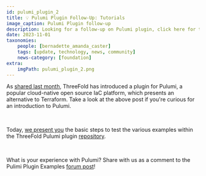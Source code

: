 ```yaml
---
id: pulumi_plugin_2
title: 💡 Pulumi Plugin Follow-Up: Tutorials
image_caption: Pulumi Plugin follow-up
description: Looking for a follow-up on Pulumi plugin, click here for the tutorial. 
date: 2023-11-01
taxonomies:
    people: [bernadette_amanda_caster]
    tags: [update, technology, news, community]
    news-category: [foundation]
extra:
    imgPath: pulumi_plugin_2.png
---
```


As [shared last month](https://forum.threefold.io/t/pulumi-plugin-for-tfgrid/4089), ThreeFold has introduced a plugin for Pulumi, a popular cloud-native open source IaC platform, which presents an alternative to Terraform. Take a look at the above post if you're curious for an introduction to Pulumi.

<br/>

Today, [we present you](https://forum.threefold.io/t/threefold-pulumi-plugin-examples/4115) the basic steps to test the various examples within the ThreeFold Pulumi plugin [repository](https://github.com/threefoldtech/pulumi-threefold).

<br/>

What is your experience with Pulumi? Share with us as a comment to the Pulimi Plugin Examples [forum post](https://forum.threefold.io/t/threefold-pulumi-plugin-examples/4115)!